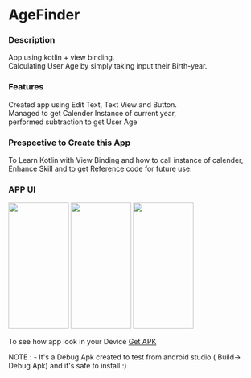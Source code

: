 # AgeFinder

<h3>Description</h3>

App using kotlin + view binding.<br>
Calculating User Age by simply taking input their Birth-year.

<h3>Features</h3>

Created app using Edit Text, Text View and Button.<br>
Managed to get Calender Instance of current year,<br>
performed subtraction to get User Age 

<h3>Prespective to Create this App</h3>

To Learn Kotlin with View Binding and how to call instance of calender,
Enhance Skill and to get Reference code for future use.

<h3>APP UI</h3>



<img src="" width="120px" height="250px"/>
<img src="" width="120px" height="250px"/>
<img src="" width="120px" height="250px"/>


To see how app look in your Device <a href="https://drive.google.com/file/d/1aCmQe_AwKUS5cmww58vHyF-dIOA685eT/view?usp=sharing">Get APK</a>

NOTE : - It's a Debug Apk created to test from android studio ( Build-> Debug Apk) and it's safe to install :)
